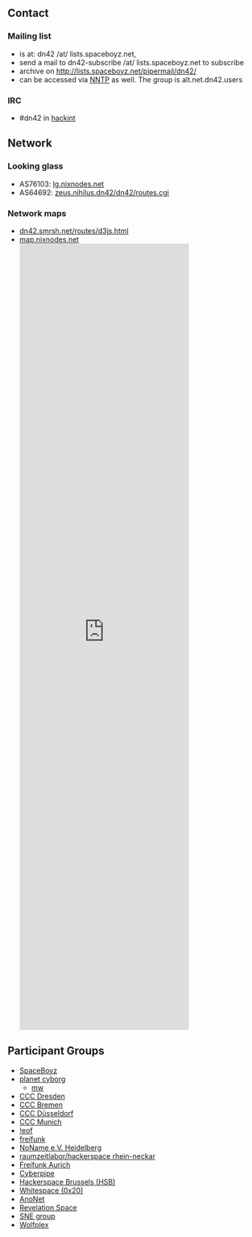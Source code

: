  <h2>Contact<a class="anchor" id="Contact" href="#Contact"></a></h2>

<h3>Mailing list<a class="anchor" id="Mailing-list" href="#Mailing-list"></a></h3>

<ul><li>is at: dn42 /at/ lists.spaceboyz.net,</li>
<li>send a mail to dn42-subscribe /at/ lists.spaceboyz.net to subscribe</li>
<li>archive on <a href="http://lists.spaceboyz.net/pipermail/dn42/">http://lists.spaceboyz.net/pipermail/dn42/</a></li>
<li>can be accessed via <a class="internal present" href="/Services-News">NNTP</a> as well. The group is alt.net.dn42.users</li>
</ul><h3>IRC<a class="anchor" id="IRC" href="#IRC"></a></h3>

<ul><li>#dn42 in <a href="http://www.hackint.eu/">hackint</a></li>
</ul>
<h2>Network<a class="anchor" id="Network-info" href="#Network-info"></a></h2>
<h3>Looking glass<a class="anchor" id="Looking-glass" href="#Looking-glass"></a></h3>
<ul>
<li>AS76103: <a href="http://lg.nixnodes.net/">lg.nixnodes.net</a></li>
<li>AS64692: <a href="http://zeus.nihilus.dn42/dn42/routes.cgi">zeus.nihilus.dn42/dn42/routes.cgi</a></li>
</ul>

<h3>Network maps<a class="anchor" id="NM" href="#NM"></a></h3>
<ul>
<li><a href="http://dn42.smrsh.net/routes/d3js.html">dn42.smrsh.net/routes/d3js.html</a></li>
<li><a href="http://map.nixnodes.net">map.nixnodes.net</a></li>
<iframe frameborder=0 scrolling=no width="70%" height="40%" src="http://nixnodes.net/dn42/graph?s=0.6"></iframe>
</ul>

<h2>Participant Groups<a class="anchor" id="Participant-Groups" href="#Participant-Groups"></a></h2>

<ul><li><a href="http://spaceboyz.net">SpaceBoyz</a></li>
<li><a href="http://planetcyborg.de">planet cyborg</a>

<ul><li><a href="http://mw.vc">mw</a></li>
</ul></li>
<li><a href="http://c3d2.de">CCC Dresden</a></li>
<li><a href="http://ccchb.de">CCC Bremen</a></li>
<li><a href="https://www.chaosdorf.de">CCC Düsseldorf</a></li>
<li><a href="https://www.muc.ccc.de/">CCC Munich</a></li>
<li><a href="https://eof.name">!eof</a></li>
<li><a href="http://freifunk.net">freifunk</a></li>
<li><a href="https://www.noname-ev.de/">NoName e.V. Heidelberg</a></li>
<li><a href="http://www.raumzeitlabor.de/">raumzeitlabor/hackerspace rhein-neckar</a></li>
<li><a href="http://www.freifunk-aurich.de/">Freifunk Aurich</a></li>
<li><a href="http://kiberpipa.net">Cyberpipe</a></li>
<li><a href="http://hackerspace.be">Hackerspace Brussels (HSB)</a></li>
<li><a href="http://www.0x20.be">Whitespace (0x20)</a></li>
<li><a href="http://www.anonet2.org/">AnoNet</a></li>
<li><a href="http://www.revspace.nl">Revelation Space</a></li>
<li><a href="https://www.os3.nl">SNE group</a></li>
<li><a href="http://www.wolfplex.org">Wolfplex</a></li>
</ul>